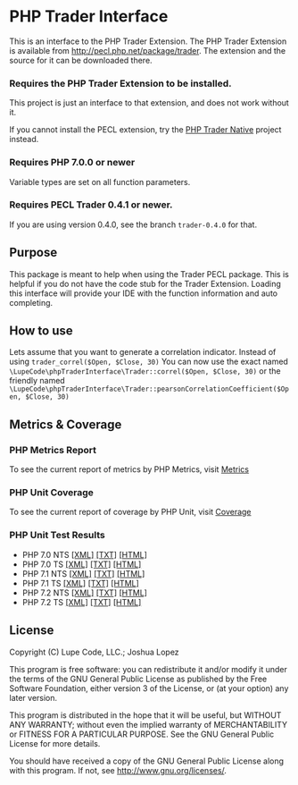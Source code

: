 # PHP Trader Interface

This is an interface to the PHP Trader Extension.
The PHP Trader Extension is available from <http://pecl.php.net/package/trader>.
The extension and the source for it can be downloaded there.

### Requires the PHP Trader Extension to be installed.

This project is just an interface to that extension, and does not work without it.

If you cannot install the PECL extension, try the [PHP Trader Native](https://github.com/LupeCode/phpTraderNative) project instead.

### Requires PHP 7.0.0 or newer

Variable types are set on all function parameters.

### Requires PECL Trader 0.4.1 or newer.

If you are using version 0.4.0, see the branch `trader-0.4.0` for that.

## Purpose

This package is meant to help when using the Trader PECL package.
This is helpful if you do not have the code stub for the Trader Extension.
Loading this interface will provide your IDE with the function information and auto completing.

## How to use

Lets assume that you want to generate a correlation indicator.
Instead of using 
`trader_correl($Open, $Close, 30)`
You can now use the exact named
`\LupeCode\phpTraderInterface\Trader::correl($Open, $Close, 30)`
or the friendly named
`\LupeCode\phpTraderInterface\Trader::pearsonCorrelationCoefficient($Open, $Close, 30)`

## Metrics & Coverage
### PHP Metrics Report
To see the current report of metrics by PHP Metrics, visit [Metrics](https://projects.lupecode.com/phpTraderInterface/metrics/)
### PHP Unit Coverage
To see the current report of coverage by PHP Unit, visit [Coverage](https://projects.lupecode.com/phpTraderInterface/logs/report/)
### PHP Unit Test Results
 * PHP 7.0 NTS [[XML]](https://projects.lupecode.com/phpTraderInterface/logs/logfile-7.0NTS.xml) [[TXT]](https://projects.lupecode.com/phpTraderInterface/logs/testdox-7.0NTS.txt) [[HTML]](https://projects.lupecode.com/phpTraderInterface/logs/testdox-7.0NTS.html)
 * PHP 7.0 TS [[XML]](https://projects.lupecode.com/phpTraderInterface/logs/logfile-7.0TS.xml) [[TXT]](https://projects.lupecode.com/phpTraderInterface/logs/testdox-7.0TS.txt) [[HTML]](https://projects.lupecode.com/phpTraderInterface/logs/testdox-7.0TS.html)
 * PHP 7.1 NTS [[XML]](https://projects.lupecode.com/phpTraderInterface/logs/logfile-7.1NTS.xml) [[TXT]](https://projects.lupecode.com/phpTraderInterface/logs/testdox-7.1NTS.txt) [[HTML]](https://projects.lupecode.com/phpTraderInterface/logs/testdox-7.1NTS.html)
 * PHP 7.1 TS [[XML]](https://projects.lupecode.com/phpTraderInterface/logs/logfile-7.1TS.xml) [[TXT]](https://projects.lupecode.com/phpTraderInterface/logs/testdox-7.1TS.txt) [[HTML]](https://projects.lupecode.com/phpTraderInterface/logs/testdox-7.1TS.html)
 * PHP 7.2 NTS [[XML]](https://projects.lupecode.com/phpTraderInterface/logs/logfile-7.2NTS.xml) [[TXT]](https://projects.lupecode.com/phpTraderInterface/logs/testdox-7.2NTS.txt) [[HTML]](https://projects.lupecode.com/phpTraderInterface/logs/testdox-7.2TS.html)
 * PHP 7.2 TS [[XML]](https://projects.lupecode.com/phpTraderInterface/logs/logfile-7.2TS.xml) [[TXT]](https://projects.lupecode.com/phpTraderInterface/logs/testdox-7.2TS.txt) [[HTML]](https://projects.lupecode.com/phpTraderInterface/logs/testdox-7.2TS.html)

## License
Copyright (C) Lupe Code, LLC.; Joshua Lopez

This program is free software: you can redistribute it and/or modify it under the terms of the GNU General Public License as published by the Free Software Foundation, either version 3 of the License, or (at your option) any later version.

This program is distributed in the hope that it will be useful, but WITHOUT ANY WARRANTY; without even the implied warranty of MERCHANTABILITY or FITNESS FOR A PARTICULAR PURPOSE.  See the GNU General Public License for more details.

You should have received a copy of the GNU General Public License along with this program.  If not, see <http://www.gnu.org/licenses/>.
